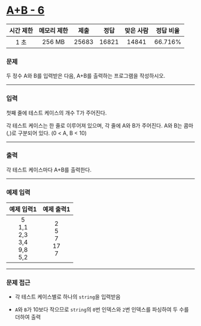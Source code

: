 # [A+B - 6](https://www.acmicpc.net/problem/10953)

<div align = center>

| 시간 제한 | 메모리 제한 | 제출  | 정답  | 맞은 사람 | 정답 비율 |
| :-------: | :---------: | :---: | :---: | :-------: | :-------: |
|   1 초    |   256 MB    | 25683 | 16821 |   14841   |  66.716%  |

</div>

### 문제

두 정수 A와 B를 입력받은 다음, A+B를 출력하는 프로그램을 작성하시오.

---

### 입력

첫째 줄에 테스트 케이스의 개수 T가 주어진다.

각 테스트 케이스는 한 줄로 이루어져 있으며, 각 줄에 A와 B가 주어진다. A와 B는 콤마(,)로 구분되어 있다. (0 < A, B < 10)

---

### 출력

각 테스트 케이스마다 A+B를 출력한다.

---

### 예제 입력

|                예제 입력1                 |         예제 출력1         |
| :---------------------------------------: | :------------------------: |
| 5<br/>1,1<br/>2,3<br/>3,4<br/>9,8<br/>5,2 | 2<br/>5<br/>7<br/>17<br/>7 |

---

### 문제 접근

  - 각 테스트 케이스별로 하나의 `string`을 입력받음

  - `A`와 `B`가 10보다 작으므로 `string`의 `0`번 인덱스와 `2`번 인덱스를 파싱하여 두 수를 더하여 출력
